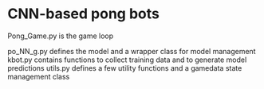 # CNN-based pong bots

Pong\_Game.py is the game loop

po\_NN\_g.py defines the model and a wrapper class for model management
kbot.py contains functions to collect training data and to generate model predictions
utils.py defines a few utility functions and a gamedata state management class




